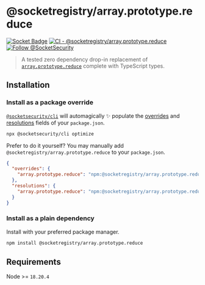# @socketregistry/array.prototype.reduce

[![Socket Badge](https://socket.dev/api/badge/npm/package/@socketregistry/array.prototype.reduce)](https://socket.dev/npm/package/@socketregistry/array.prototype.reduce)
[![CI - @socketregistry/array.prototype.reduce](https://github.com/SocketDev/socket-registry-js/actions/workflows/test.yml/badge.svg)](https://github.com/SocketDev/socket-registry-js/actions/workflows/test.yml)
[![Follow @SocketSecurity](https://img.shields.io/twitter/follow/SocketSecurity?style=social)](https://twitter.com/SocketSecurity)

> A tested zero dependency drop-in replacement of
> [`array.prototype.reduce`](https://socket.dev/npm/package/array.prototype.reduce)
> complete with TypeScript types.

## Installation

### Install as a package override

[`@socketsecurity/cli`](https://socket.dev/npm/package/@socketsecurity/cli) will
automagically :sparkles: populate the
[overrides](https://docs.npmjs.com/cli/v9/configuring-npm/package-json#overrides)
and [resolutions](https://yarnpkg.com/configuration/manifest#resolutions) fields
of your `package.json`.

```sh
npx @socketsecurity/cli optimize
```

Prefer to do it yourself? You may manually add
`@socketregistry/array.prototype.reduce` to your `package.json`.

```json
{
  "overrides": {
    "array.prototype.reduce": "npm:@socketregistry/array.prototype.reduce@^1"
  },
  "resolutions": {
    "array.prototype.reduce": "npm:@socketregistry/array.prototype.reduce@^1"
  }
}
```

### Install as a plain dependency

Install with your preferred package manager.

```sh
npm install @socketregistry/array.prototype.reduce
```

## Requirements

Node >= `18.20.4`
